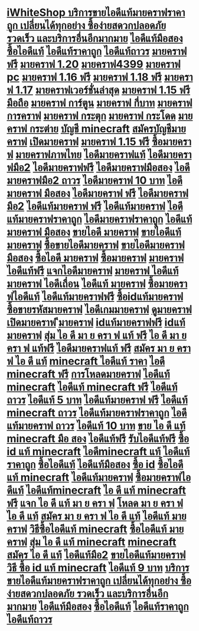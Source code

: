 <h1>
<a href="https://iws.lol">iWhiteShop บริการขายไอดีแท้มายคราฟราคาถูก เปลี่ยนได้ทุกอย่าง ซื้อง่ายสดวกปลอดภัย รวดเร็ว และบริการอื่นอีกมากมาย</a>
<a href="https://iws.lol">ไอดีแท้มือสอง</a>
<a href="https://iws.lol">ซื้อไอดีแท้</a>
<a href="https://iws.lol">ไอดีแท้ราคาถูก</a>
<a href="https://iws.lol">ไอดีแท้ถาวร</a>
<a href="https://iws.lol">มายคราฟฟรี</a>
<a href="https://iws.lol">มายคราฟ 1.20</a>
<a href="https://iws.lol">มายคราฟ4399</a>
<a href="https://iws.lol">มายคราฟ pc</a>
<a href="https://iws.lol">มายคราฟ 1.16 ฟรี</a>
<a href="https://iws.lol">มายคราฟ 1.18 ฟรี</a>
<a href="https://iws.lol">มายคราฟ 1.17</a>
<a href="https://iws.lol">มายคราฟเวอร์ชั่นล่าสุด</a>
<a href="https://iws.lol">มายคราฟ 1.15 ฟรี มือถือ</a>
<a href="https://iws.lol">มายคราฟ การ์ตูน</a>
<a href="https://iws.lol">มายคราฟ กี่บาท</a>
<a href="https://iws.lol">มายคราฟ การคราฟ</a>
<a href="https://iws.lol">มายคราฟ กระตุก</a>
<a href="https://iws.lol">มายคราฟ กระโดด</a>
<a href="https://iws.lol">มายคราฟ กระต่าย</a>
<a href="https://iws.lol">บัญชี minecraft</a>
<a href="https://iws.lol">สมัครบัญชีมายคราฟ</a>
<a href="https://iws.lol">เปิดมายคราฟ</a>
<a href="https://iws.lol">มายคราฟ 1.15 ฟรี</a>
<a href="https://iws.lol">ซื้อมายคราฟ</a>
<a href="https://iws.lol">มายคราฟภาพไทย</a>
<a href="https://iws.lol">ไอดีมายคราฟแท้</a>
<a href="https://iws.lol">ไอดีมายคราฟมือ2</a>
<a href="https://iws.lol">ไอดีมายคราฟฟรี</a>
<a href="https://iws.lol">ไอดีมายคราฟมือสอง</a>
<a href="https://iws.lol">ไอดีมายคราฟมือ2 ถาวร</a>
<a href="https://iws.lol">ไอดีมายคราฟ 10 บาท</a>
<a href="https://iws.lol">ไอดีมายคราฟ มือสอง</a>
<a href="https://iws.lol">ไอดีมายคราฟ ฟรี</a>
<a href="https://iws.lol">ไอดีมายคราฟ มือ2</a>
<a href="https://iws.lol">ไอดีแท้มายคราฟ ฟรี</a>
<a href="https://iws.lol">ไอดีแท้มายคราฟ</a>
<a href="https://iws.lol">ไอดีแท้มายคราฟราคาถูก</a>
<a href="https://iws.lol">ไอดีมายคราฟราคาถูก</a>
<a href="https://iws.lol">ไอดีแท้มายคราฟ มือสอง</a>
<a href="https://iws.lol">ขายไอดี มายคราฟ</a>
<a href="https://iws.lol">ขายไอดีแท้มายคราฟ</a>
<a href="https://iws.lol">ซื้อขายไอดีมายคราฟ</a>
<a href="https://iws.lol">ขายไอดีมายคราฟมือสอง</a>
<a href="https://iws.lol">ซื้อไอดี มายคราฟ</a>
<a href="https://iws.lol">ซื้อมายคราฟ</a>
<a href="https://iws.lol">มายคราฟไอดีแท้ฟรี</a>
<a href="https://iws.lol">แจกไอดีมายคราฟ</a>
<a href="https://iws.lol">มายคราฟ ไอดีแท้</a>
<a href="https://iws.lol">มายคราฟ ไอดีเถื่อน</a>
<a href="https://iws.lol">ไอดีแท้ มายคราฟ</a>
<a href="https://iws.lol">ซื้อมายคราฟไอดีแท้</a>
<a href="https://iws.lol">ไอดีแท้มายคราฟฟรี</a>
<a href="https://iws.lol">ซื้อidแท้มายคราฟ</a>
<a href="https://iws.lol">ซื้อขายรหัสมายคราฟ</a>
<a href="https://iws.lol">ไอดีเกมมายคราฟ</a>
<a href="https://iws.lol">ดูมายคราฟ</a>
<a href="https://iws.lol">เปิดมายคราฟ</a>
<a href="https://iws.lol">ีมายคราฟ</a>
<a href="https://iws.lol">idแท้มายคราฟฟรี</a>
<a href="https://iws.lol">idแท้มายคราฟ</a>
<a href="https://iws.lol">สุ่ม ไอ ดี มา ย ครา ฟ แท้ ฟรี</a>
<a href="https://iws.lol">ไอ ดี มา ย ครา ฟ แท้ฟรี</a>
<a href="https://iws.lol">ไอดีมายคราฟแท้ ฟรี</a>
<a href="https://iws.lol">สมัคร มา ย ครา ฟ ไอ ดี แท้</a>
<a href="https://iws.lol">minecraft ไอดีแท้ ราคา</a>
<a href="https://iws.lol">ไอดี minecraft ฟรี</a>
<a href="https://iws.lol">การโหลดมายคราฟ</a>
<a href="https://iws.lol">ไอดีแท้ minecraft</a>
<a href="https://iws.lol">ไอดีแท้ minecraft ฟรี</a>
<a href="https://iws.lol">ไอดีแท้ถาวร</a>
<a href="https://iws.lol">ไอดีแท้ 5 บาท</a>
<a href="https://iws.lol">ไอดีแท้มายคราฟ ฟรี</a>
<a href="https://iws.lol">ไอดีแท้ minecraft ถาวร</a>
<a href="https://iws.lol">ไอดีแท้มายคราฟราคาถูก</a>
<a href="https://iws.lol">ไอดีแท้มายคราฟ ถาวร</a>
<a href="https://iws.lol">ไอดีแท้ 10 บาท</a>
<a href="https://iws.lol">ขาย ไอ ดี แท้ minecraft มือ สอง</a>
<a href="https://iws.lol">ไอดีแท้ฟรี</a>
<a href="https://iws.lol">รับไอดีแท้ฟรี</a>
<a href="https://iws.lol">ซื้อ id แท้ minecraft</a>
<a href="https://iws.lol">ไอดีminecraft แท้</a>
<a href="https://iws.lol">ไอดีแท้ราคาถูก</a>
<a href="https://iws.lol">ซื้อไอดีแท้</a>
<a href="https://iws.lol">ไอดีแท้มือสอง</a>
<a href="https://iws.lol">ซื้อ id</a>
<a href="https://iws.lol">ซื้อไอดีแท้ minecraft</a>
<a href="https://iws.lol">ไอดีแท้มายคราฟ</a>
<a href="https://iws.lol">ซื้อมายคราฟไอดีแท้</a>
<a href="https://iws.lol">ไอดีแท้minecraft</a>
<a href="https://iws.lol">ไอ ดี แท้ minecraft ฟรี</a>
<a href="https://iws.lol">แจก ไอ ดี แท้ มา ย ครา ฟ</a>
<a href="https://iws.lol">โหลด มา ย ครา ฟ ไอ ดี แท้</a>
<a href="https://iws.lol">สมัคร มา ย ครา ฟ ไอ ดี แท้</a>
<a href="https://iws.lol">ไอดีแท้ มายคราฟ</a>
<a href="https://iws.lol">วิธีซื้อไอดีแท้ minecraft</a>
<a href="https://iws.lol">ซื้อไอดีแท้ มายคราฟ</a>
<a href="https://iws.lol">สุ่ม ไอ ดี แท้ minecraft</a>
<a href="https://iws.lol">minecraft สมัคร ไอ ดี แท้</a>
<a href="https://iws.lol">ไอดีแท้มือ2</a>
<a href="https://iws.lol">ขายไอดีแท้มายคราฟ</a>
<a href="https://iws.lol">วิธี ซื้อ id แท้ minecraft</a>
<a href="https://iws.lol">ไอดีแท้ 9 บาท</a>
<a href="https://iws.lol">บริการขายไอดีแท้มายคราฟราคาถูก เปลี่ยนได้ทุกอย่าง ซื้อง่ายสดวกปลอดภัย รวดเร็ว และบริการอื่นอีกมากมาย</a>
<a href="https://iws.lol">ไอดีแท้มือสอง</a>
<a href="https://iws.lol">ซื้อไอดีแท้</a>
<a href="https://iws.lol">ไอดีแท้ราคาถูก</a>
<a href="https://iws.lol">ไอดีแท้ถาวร</a>
</h1>
